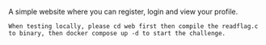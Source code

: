 A simple website where you can register, login and view your profile.

    When testing locally, please cd web first then compile the readflag.c to binary, then docker compose up -d to start the challenge.
